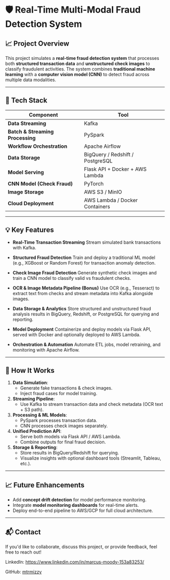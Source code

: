 # 🛡️ **Real-Time Multi-Modal Fraud Detection System**

## 📈 **Project Overview**
This project simulates a **real-time fraud detection system** that processes both **structured transaction data** and **unstructured check images** to classify fraudulent activities.
The system combines **traditional machine learning** with a **computer vision model (CNN)** to detect fraud across multiple data modalities.

---

## 🧰 **Tech Stack**
| **Component**                    | **Tool**                         |
| -------------------------------- | -------------------------------- |
| **Data Streaming**               | Kafka                            |
| **Batch & Streaming Processing** | PySpark                          |
| **Workflow Orchestration**       | Apache Airflow                   |
| **Data Storage**                 | BigQuery / Redshift / PostgreSQL |
| **Model Serving**                | Flask API + Docker + AWS Lambda  |
| **CNN Model (Check Fraud)**      | PyTorch                          |
| **Image Storage**                | AWS S3 / MinIO                   |
| **Cloud Deployment**             | AWS Lambda / Docker Containers   |

---

## 💡 **Key Features**
- **Real-Time Transaction Streaming**
    Stream simulated bank transactions with Kafka.

- **Structured Fraud Detection**
    Train and deploy a traditional ML model (e.g., XGBoost or Random Forest) for transaction anomaly detection.

- **Check Image Fraud Detection**
    Generate synthetic check images and train a CNN model to classify valid vs fraudulent checks.

- **OCR & Image Metadata Pipeline (Bonus)**
    Use OCR (e.g., Tesseract) to extract text from checks and stream metadata into Kafka alongside images.

- **Data Storage & Analytics**
    Store structured and unstructured fraud analysis results in BigQuery, Redshift, or PostgreSQL for querying and reporting.

- **Model Deployment**
    Containerize and deploy models via Flask API, served with Docker and optionally deployed to AWS Lambda.

- **Orchestration & Automation**
    Automate ETL jobs, model retraining, and monitoring with Apache Airflow.

---

## 🚀 **How It Works**
1. **Data Simulation**:
   - Generate fake transactions & check images.
   - Inject fraud cases for model training.
2. **Streaming Pipeline**:
   - Use Kafka to stream transaction data and check metadata (OCR text + S3 path).
3. **Processing & ML Models**:
   - PySpark processes transaction data.
   - CNN processes check images separately.
4. **Unified Prediction API**:
   - Serve both models via Flask API / AWS Lambda.
   - Combine outputs for final fraud decision.
5. **Storage & Reporting**:
   - Store results in BigQuery/Redshift for querying.
   - Visualize insights with optional dashboard tools (Streamlit, Tableau, etc.).

---

## 📈 **Future Enhancements**
- Add **concept drift detection** for model performance monitoring.
- Integrate **model monitoring dashboards** for real-time alerts.
- Deploy end-to-end pipeline to AWS/GCP for full cloud architecture.

---

## 📬 **Contact**
If you'd like to collaborate, discuss this project, or provide feedback, feel free to reach out!

LinkedIn: https://www.linkedin.com/in/marcus-moody-153a83253/

GitHub: [mtrmizzy](https://github.com/mtrmizzy)
